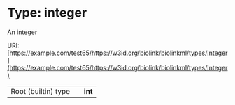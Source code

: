 
# Type: integer


An integer

URI: [https://example.com/test65/https://w3id.org/biolink/biolinkml/types/Integer](https://example.com/test65/https://w3id.org/biolink/biolinkml/types/Integer)

|  |  |  |
| --- | --- | --- |
| Root (builtin) type | | **int** |
